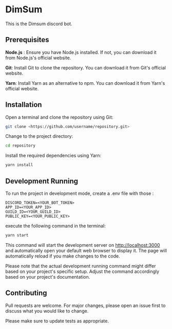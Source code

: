 # DimSum

This is the Dimsum discord bot.

## Prerequisites

**Node.js** : Ensure you have Node.js installed. If not, you can download it from Node.js's official website.

**Git**: Install Git to clone the repository. You can download it from Git's official website.

**Yarn**: Install Yarn as an alternative to npm. You can download it from Yarn's official website.

## Installation

Open a terminal and clone the repository using Git:

```bash
git clone <https://github.com/username/repository.git>
```

Change to the project directory:

```bash
cd repository
```

Install the required dependencies using Yarn:

```bash
yarn install
```

## Development Running

To run the project in development mode, create a .env file with those :

```env
DISCORD_TOKEN=<YOUR_BOT_TOKEN>
APP_ID=<YOUR_APP_ID>
GUILD_ID=<YOUR_GUILD_ID>
PUBLIC_KEY=<YOUR_PUBLIC_KEY>
```

execute the following command in the terminal:

```bash
yarn start
```

This command will start the development server on <http://localhost:3000> and automatically open your default web browser to display it. The page will automatically reload if you make changes to the code.

Please note that the actual development running command might differ based on your project's specific setup. Adjust the command accordingly based on your project's documentation.

## Contributing

Pull requests are welcome. For major changes, please open an issue first
to discuss what you would like to change.

Please make sure to update tests as appropriate.
